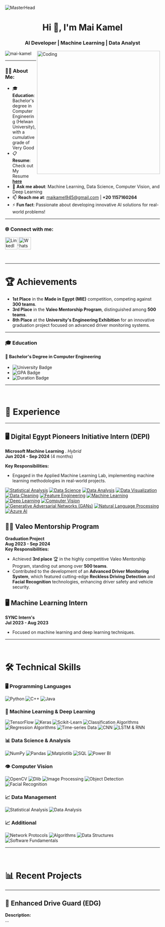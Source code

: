 ![MasterHead](https://i.redd.it/bpxxqqvps4h91.gif)
<h1 align="center">Hi 👋, I'm Mai Kamel</h1>
<h3 align="center">AI Developer | Machine Learning | Data Analyst</h3>

<img align="right" alt="Coding" width="400" src="https://i.pinimg.com/originals/ee/ed/e2/eeede229147eb053fe863ef1cc7faf0b.gif" />

<p align="left"> 
  <img src="https://komarev.com/ghpvc/?username=mai-kamel&label=Profile%20views&color=0e75b6&style=flat" alt="mai-kamel" /> 
</p>

---

### 👨‍💻 About Me:
- 🎓 **Education**: Bachelor's degree in Computer Engineering (Helwan University), with a cumulative grade of Very Good  
- 📋 **Resume**: Check out My Resume [**here**](https://linkedin.com/in/mai-kamel-43547a277)  
- 💬 **Ask me about**: Machine Learning, Data Science, Computer Vision, and Deep Learning  
- 📫 **Reach me at**: [maikamel945@gmail.com](mailto:maikamel945@gmail.com) | **+20 1157160264**  
- ⚡ **Fun fact**: Passionate about developing innovative AI solutions for real-world problems!  

---

<h3 align="left">🌐 Connect with me:</h3>
<p align="left">
  <a href="https://linkedin.com/in/mai-kamel-43547a277" target="_blank">
    <img align="center" src="https://raw.githubusercontent.com/rahuldkjain/github-profile-readme-generator/master/src/images/icons/Social/linked-in-alt.svg" alt="LinkedIn - Mai Kamel" height="40" width="40" />
  </a>
  <a href="https://wa.me/+201157160264" target="_blank">
    <img align="center" src="https://upload.wikimedia.org/wikipedia/commons/6/6b/WhatsApp.svg" alt="WhatsApp - Abdullah Khaled" height="40" width="40" />
  </a>
</p>

<br>

---

# 🏆 Achievements
- **1st Place** in the **Made in Egypt (MIE)** competition, competing against **300 teams**.
- **3rd Place** in the **Valeo Mentorship Program**, distinguished among **500 teams**.
- **8th Place** at the **University's Engineering Exhibition** for an innovative graduation project focused on advanced driver monitoring systems.

---

### 🎓 Education

#### 🏫 **Bachelor's Degree in Computer Engineering**
- ![University Badge](https://img.shields.io/badge/Helwan_University-0055A4?style=flat&logo=university&logoColor=white)
- ![GPA Badge](https://img.shields.io/badge/Cumulative_Grade-Very_Good-brightgreen)
- ![Duration Badge](https://img.shields.io/badge/Duration-October%202019%20–%20July%202023-yellow)

---

<br>

# 💼 Experience

---

## 🖥️ Digital Egypt Pioneers Initiative Intern  (DEPI)
**Microsoft Machine Learning** . *Hybrid*  
**Jun 2024 - Sep 2024**  (4 months)

**Key Responsibilities:**
- Engaged in the Applied Machine Learning Lab, implementing machine learning methodologies in real-world projects.
  
[![Statistical Analysis](https://img.shields.io/badge/Statistics-FF6347?style=for-the-badge)](https://en.wikipedia.org/wiki/Statistics) 
[![Data Science](https://img.shields.io/badge/Data_Science-FF4500?style=for-the-badge)](https://en.wikipedia.org/wiki/Data_science) 
[![Data Analysis](https://img.shields.io/badge/Data_Analysis-32CD32?style=for-the-badge)](https://en.wikipedia.org/wiki/Data_analysis) 
[![Data Visualization](https://img.shields.io/badge/Data_Visualization-1E90FF?style=for-the-badge)](https://en.wikipedia.org/wiki/Data_visualization) 
[![Data Cleaning](https://img.shields.io/badge/Data_Cleaning-FFD700?style=for-the-badge)](https://en.wikipedia.org/wiki/Data_cleansing) 
[![Feature Engineering](https://img.shields.io/badge/Feature_Engineering-8A2BE2?style=for-the-badge)](https://en.wikipedia.org/wiki/Feature_engineering) 
[![Machine Learning](https://img.shields.io/badge/Machine_Learning-008000?style=for-the-badge)](https://en.wikipedia.org/wiki/Machine_learning) 
[![Deep Learning](https://img.shields.io/badge/Deep_Learning-DC143C?style=for-the-badge)](https://en.wikipedia.org/wiki/Deep_learning) 
[![Computer Vision](https://img.shields.io/badge/Computer_Vision-483D8B?style=for-the-badge)](https://en.wikipedia.org/wiki/Computer_vision) 
[![Generative Adversarial Networks (GANs)](https://img.shields.io/badge/GANs-800080?style=for-the-badge)](https://en.wikipedia.org/wiki/Generative_adversarial_network) 
[![Natural Language Processing](https://img.shields.io/badge/NLP-4682B4?style=for-the-badge)](https://en.wikipedia.org/wiki/Natural_language_processing) 
[![Azure AI](https://img.shields.io/badge/Azure_AI-0089D6?style=for-the-badge&logo=microsoft-azure&logoColor=white)](https://azure.microsoft.com/en-us/services/cognitive-services)


## 🧑‍💻  Valeo Mentorship Program  
**Graduation Project**  
**Aug 2023 - Sep 2024**  
**Key Responsibilities:**
- Achieved **3rd place** 🏆 in the highly competitive Valeo Mentorship Program, standing out among over **500 teams**.
- Contributed to the development of an **Advanced Driver Monitoring System**, which featured cutting-edge **Reckless Driving Detection** and **Facial Recognition** technologies, enhancing driver safety and vehicle security.

## 🖥️ Machine Learning Intern  
**SYNC Intern's**  
**Jul 2023 - Aug 2023**  
- Focused on machine learning and deep learning techniques.

---

<br>

# 🛠️ Technical Skills

### 🖥️ Programming Languages
![Python](https://img.shields.io/badge/Python-3776AB?style=flat&logo=python&logoColor=white)
![C++](https://img.shields.io/badge/C%2B%2B-00599C?style=flat&logo=c%2B%2B&logoColor=white)
![Java](https://img.shields.io/badge/Java-ED8B00?style=flat&logo=java&logoColor=white)

### 🤖 Machine Learning & Deep Learning
![TensorFlow](https://img.shields.io/badge/TensorFlow-FF6F00?style=flat&logo=tensorflow&logoColor=white)
![Keras](https://img.shields.io/badge/Keras-D00000?style=flat&logo=keras&logoColor=white)
![Scikit-Learn](https://img.shields.io/badge/Scikit--Learn-F7931E?style=flat&logo=scikit-learn&logoColor=white)
![Classification Algorithms](https://img.shields.io/badge/Classification_Algorithms-007D9C?style=flat&logo=microsoft-sql-server&logoColor=white)
![Regression Algorithms](https://img.shields.io/badge/Regression_Algorithms-32CD32?style=flat&logo=microsoft-sql-server&logoColor=white)
![Time-series Data](https://img.shields.io/badge/Time_series_data-9932CC?style=flat&logo=microsoft-sql-server&logoColor=white)
![CNN](https://img.shields.io/badge/CNN-FF69B4?style=flat&logo=microsoft-sql-server&logoColor=white)
![LSTM & RNN](https://img.shields.io/badge/LSTM_&_RNN-008080?style=flat&logo=microsoft-sql-server&logoColor=white)


### 📊 Data Science & Analysis
![NumPy](https://img.shields.io/badge/NumPy-013243?style=flat&logo=numpy&logoColor=white)
![Pandas](https://img.shields.io/badge/Pandas-150458?style=flat&logo=pandas&logoColor=white)
![Matplotlib](https://img.shields.io/badge/Matplotlib_&_Seaborn-150458?style=flat&logo=graphql&logoColor=white)
![SQL](https://img.shields.io/badge/SQL-4479A1?style=flat&logo=microsoft-sql-server&logoColor=white)
![Power BI](https://img.shields.io/badge/Power_BI-E97627?style=flat&logo=tableau&logoColor=white)

### 👁️ Computer Vision
![OpenCV](https://img.shields.io/badge/OpenCV-5C3EE8?style=flat&logo=opencv&logoColor=white)
![Dlib](https://img.shields.io/badge/Dlib-4479A1?style=flat&logo=microsoft-sql-server&logoColor=white)
![Image Processing](https://img.shields.io/badge/Image_Processing-FF0000?style=flat&logo=microsoft-sql-server&logoColor=white)
![Object Detection](https://img.shields.io/badge/Object_Detection-FFD700?style=flat&logo=microsoft-sql-server&logoColor=white)
![Facial Recognition](https://img.shields.io/badge/Facial_Recognition-32CD32?style=flat&logo=microsoft-sql-server&logoColor=white)


### 📈 Data Management
![Statistical Analysis](https://img.shields.io/badge/Statistical_Analysis-007D9C?style=flat&logo=microsoft-sql-server&logoColor=white)
![Data Analysis](https://img.shields.io/badge/Data_Analysis-FF69B4?style=flat&logo=microsoft-sql-server&logoColor=white)


### 📈 Additional 
![Network Protocols](https://img.shields.io/badge/Network_Protocols-9932CC?style=flat&logo=microsoft-sql-server&logoColor=white)
![Algorithms](https://img.shields.io/badge/Algorithms&_RNN-008080?style=flat&logo=microsoft-sql-server&logoColor=white)
![Data Structures](https://img.shields.io/badge/Data_Structures-FF6F00?style=flat&logo=microsoft-sql-server&logoColor=white)
![Software Fundamentals](https://img.shields.io/badge/Software_Fundamentals&_RNN-013243?style=flat&logo=microsoft-sql-server&logoColor=white)

---

<br>

# 📊 Recent Projects

---

## 🚗 Enhanced Drive Guard (EDG)  
**Description:**  
...
